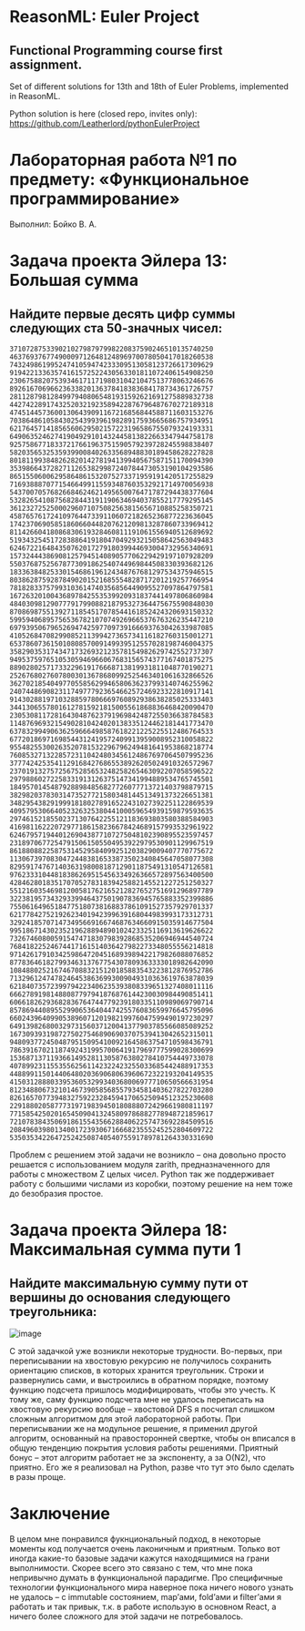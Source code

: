 # ReasonML: Euler Project
## Functional Programming course first assignment. 
Set of different solutions for 13th and 18th of Euler Problems, implemented in ReasonML.

Python solution is here (closed repo, invites only):
https://github.com/Leatherlord/pythonEulerProject


# Лабораторная работа №1 по предмету: «Функциональное программирование»

Выполнил:
Бойко В. А.

# Задача проекта Эйлера 13: Большая сумма
## Найдите первые десять цифр суммы следующих ста 50-значных чисел:

```
37107287533902102798797998220837590246510135740250
46376937677490009712648124896970078050417018260538
74324986199524741059474233309513058123726617309629
91942213363574161572522430563301811072406154908250
23067588207539346171171980310421047513778063246676
89261670696623633820136378418383684178734361726757
28112879812849979408065481931592621691275889832738
44274228917432520321923589422876796487670272189318
47451445736001306439091167216856844588711603153276
70386486105843025439939619828917593665686757934951
62176457141856560629502157223196586755079324193331
64906352462741904929101432445813822663347944758178
92575867718337217661963751590579239728245598838407
58203565325359399008402633568948830189458628227828
80181199384826282014278194139940567587151170094390
35398664372827112653829987240784473053190104293586
86515506006295864861532075273371959191420517255829
71693888707715466499115593487603532921714970056938
54370070576826684624621495650076471787294438377604
53282654108756828443191190634694037855217779295145
36123272525000296071075082563815656710885258350721
45876576172410976447339110607218265236877223636045
17423706905851860660448207621209813287860733969412
81142660418086830619328460811191061556940512689692
51934325451728388641918047049293215058642563049483
62467221648435076201727918039944693004732956340691
15732444386908125794514089057706229429197107928209
55037687525678773091862540744969844508330393682126
18336384825330154686196124348767681297534375946515
80386287592878490201521685554828717201219257766954
78182833757993103614740356856449095527097864797581
16726320100436897842553539920931837441497806860984
48403098129077791799088218795327364475675590848030
87086987551392711854517078544161852424320693150332
59959406895756536782107074926966537676326235447210
69793950679652694742597709739166693763042633987085
41052684708299085211399427365734116182760315001271
65378607361501080857009149939512557028198746004375
35829035317434717326932123578154982629742552737307
94953759765105305946966067683156574377167401875275
88902802571733229619176668713819931811048770190271
25267680276078003013678680992525463401061632866526
36270218540497705585629946580636237993140746255962
24074486908231174977792365466257246923322810917141
91430288197103288597806669760892938638285025333403
34413065578016127815921815005561868836468420090470
23053081172816430487623791969842487255036638784583
11487696932154902810424020138335124462181441773470
63783299490636259666498587618221225225512486764533
67720186971698544312419572409913959008952310058822
95548255300263520781532296796249481641953868218774
76085327132285723110424803456124867697064507995236
37774242535411291684276865538926205024910326572967
23701913275725675285653248258265463092207058596522
29798860272258331913126375147341994889534765745501
18495701454879288984856827726077713721403798879715
38298203783031473527721580348144513491373226651381
34829543829199918180278916522431027392251122869539
40957953066405232632538044100059654939159879593635
29746152185502371307642255121183693803580388584903
41698116222072977186158236678424689157993532961922
62467957194401269043877107275048102390895523597457
23189706772547915061505504953922979530901129967519
86188088225875314529584099251203829009407770775672
11306739708304724483816533873502340845647058077308
82959174767140363198008187129011875491310547126581
97623331044818386269515456334926366572897563400500
42846280183517070527831839425882145521227251250327
55121603546981200581762165212827652751691296897789
32238195734329339946437501907836945765883352399886
75506164965184775180738168837861091527357929701337
62177842752192623401942399639168044983993173312731
32924185707147349566916674687634660915035914677504
99518671430235219628894890102423325116913619626622
73267460800591547471830798392868535206946944540724
76841822524674417161514036427982273348055556214818
97142617910342598647204516893989422179826088076852
87783646182799346313767754307809363333018982642090
10848802521674670883215120185883543223812876952786
71329612474782464538636993009049310363619763878039
62184073572399794223406235393808339651327408011116
66627891981488087797941876876144230030984490851411
60661826293682836764744779239180335110989069790714
85786944089552990653640447425576083659976645795096
66024396409905389607120198219976047599490197230297
64913982680032973156037120041377903785566085089252
16730939319872750275468906903707539413042652315011
94809377245048795150954100921645863754710598436791
78639167021187492431995700641917969777599028300699
15368713711936614952811305876380278410754449733078
40789923115535562561142322423255033685442488917353
44889911501440648020369068063960672322193204149535
41503128880339536053299340368006977710650566631954
81234880673210146739058568557934581403627822703280
82616570773948327592232845941706525094512325230608
22918802058777319719839450180888072429661980811197
77158542502016545090413245809786882778948721859617
72107838435069186155435662884062257473692284509516
20849603980134001723930671666823555245252804609722
53503534226472524250874054075591789781264330331690
```
Проблем с решением этой задачи не возникло – она довольно просто решается с использованием модуля zarith, предназначенного для работы с множеством Z целых чисел. Python так же поддерживает работу с большими числами из коробки, поэтому решение на нем тоже до безобразия простое.

# Задача проекта Эйлера 18: Максимальная сумма пути 1
## Найдите максимальную сумму пути от вершины до основания следующего треугольника:

![image](https://github.com/Leatherlord/reasonEulerProject/assets/70820064/808655e7-cc0c-4229-b53b-15af634fd570)

С этой задачкой уже возникли некоторые трудности. Во-первых, при переписывании на хвостовую рекурсию не получилось сохранить ориентацию списков, в которых хранится треугольник. Строки и развернулись сами, и выстроились в обратном порядке, поэтому функцию подсчета пришлось модифицировать, чтобы это учесть. К тому же, саму функцию подсчета мне не удалось переписать на хвостовую рекурсию вообще – хвостовой DFS я посчитал слишком сложным алгоритмом для этой лабораторной работы. При переписывании же на модульное решение, я применил другой алгоритм, основанный на правосторонней свертке, чтобы он вписался в общую тенденцию покрытия условия работы решениями. Приятный бонус – этот алгоритм работает не за экспоненту, а за O(N2), что приятно. Его же я реализовал на Python, разве что тут это было сделать в разы проще.

# Заключение

В целом мне понравился фукнциональный подход, в некоторые моменты код получается очень лаконичным и приятным. Только вот иногда какие-то базовые задачи кажутся находящимися на грани выполнимости. Скорее всего это связано с тем, что мне пока непривычно думать в функциональной парадигме. Про специфичные технологии функционального мира наверное пока ничего нового узнать не удалось – с immutable состоянием, map’ами, fold’ами и filter’ами я работать и так привык, т.к. в работе использую в основном React, а ничего более сложного для этой задачи не потребовалось.
